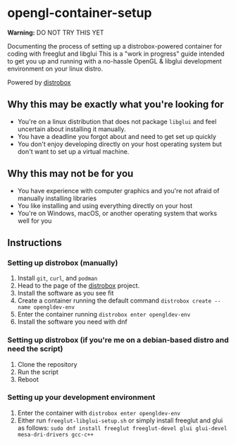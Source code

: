 # opengl-container-setup
**Warning:** DO NOT TRY THIS YET

Documenting the process of setting up a distrobox-powered container for coding with freeglut and libglui
This is a "work in progress" guide intended to get you up and running with a no-hassle OpenGL & libglui development environment on your linux distro.

Powered by [distrobox](https://github.com/89luca89/distrobox)

## Why this may be exactly what you're looking for
* You're on a linux distribution that does not package `libglui` and feel uncertain about installing it manually.
* You have a deadline you forgot about and need to get set up quickly
* You don't enjoy developing directly on your host operating system but don't want to set up a virtual machine.

## Why this may not be for you
* You have experience with computer graphics and you're not afraid of manually installing libraries
* You like installing and using everything directly on your host
* You're on Windows, macOS, or another operating system that works well for you

## Instructions

### Setting up distrobox (manually)
1. Install `git`, `curl`, and `podman` 
2. Head to the page of the [distrobox](https://github.com/89luca89/distrobox) project. 
3. Install the software as you see fit
4. Create a container running the default command `distrobox create --name opengldev-env`
5. Enter the container running `distrobox enter opengldev-env`
6. Install the software you need with dnf 

### Setting up distrobox (if you're me on a debian-based distro and need the script)
1. Clone the repository
2. Run the script
3. Reboot

### Setting up your development environment 
1. Enter the container with `distrobox enter opengldev-env`
2. Either run `freeglut-libglui-setup.sh` or simply install freeglut and glui as follows: `sudo dnf install freeglut freeglut-devel glui glui-devel mesa-dri-drivers gcc-c++`

